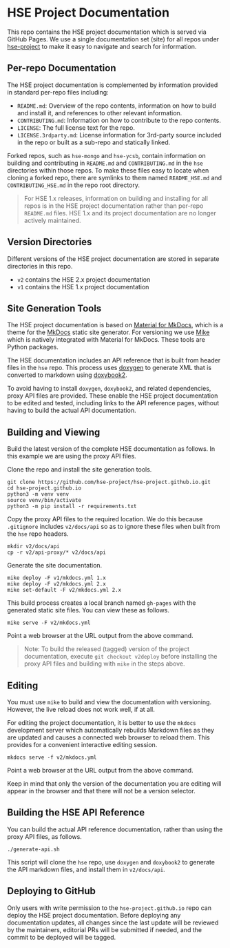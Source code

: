 # HSE Project Documentation

This repo contains the HSE project documentation which is served
via GitHub Pages.  We use a single documentation set (site) for all
repos under [hse-project](https://github.com/hse-project) to make it easy
to navigate and search for information.


## Per-repo Documentation

The HSE project documentation is complemented by information provided in
standard per-repo files including:

* `README.md`: Overview of the repo contents, information on how to
build and install it, and references to other relevant information.
* `CONTRIBUTING.md`: Information on how to contribute to the repo contents.
* `LICENSE`: The full license text for the repo.
* `LICENSE.3rdparty.md`: License information for 3rd-party source
included in the repo or built as a sub-repo and statically linked.

Forked repos, such as `hse-mongo` and `hse-ycsb`, contain information on
building and contributing in `README.md` and `CONTRIBUTING.md` in the
`hse` directories within those repos.  To make these files easy to locate
when cloning a forked repo, there are symlinks to them named `README_HSE.md`
and `CONTRIBUTING_HSE.md` in the repo root directory.

> For HSE 1.x releases, information on building and installing for all
> repos is in the HSE project documentation rather than per-repo
> `README.md` files.
> HSE 1.x and its project documentation are no longer actively maintained.


## Version Directories

Different versions of the HSE project documentation are stored in separate
directories in this repo.

* `v2` contains the HSE 2.x project documentation
* `v1` contains the HSE 1.x project documentation


## Site Generation Tools

The HSE project documentation is based on
[Material for MkDocs](https://squidfunk.github.io/mkdocs-material/),
which is a theme for the [MkDocs](https://www.mkdocs.org/)
static site generator.
For versioning we use [Mike](https://github.com/jimporter/mike) which
is natively integrated with Material for MkDocs.
These tools are Python packages.

The HSE documentation includes an API reference that is built from
header files in the `hse` repo.  This process uses
[doxygen](https://www.doxygen.nl/index.html) to generate XML that is converted
to markdown using [doxybook2](https://github.com/matusnovak/doxybook2).

To avoid having to install `doxygen`, `doxybook2`, and related dependencies,
proxy API files are provided.  These enable the HSE project documentation
to be edited and tested, including links to the API reference pages, without
having to build the actual API documentation.


## Building and Viewing

Build the latest version of the complete HSE documentation as follows.
In this example we are using the proxy API files.

Clone the repo and install the site generation tools.

```shell
git clone https://github.com/hse-project/hse-project.github.io.git
cd hse-project.github.io
python3 -m venv venv
source venv/bin/activate
python3 -m pip install -r requirements.txt
```

Copy the proxy API files to the required location.
We do this because `.gitignore` includes `v2/docs/api` so as to ignore
these files when built from the `hse` repo headers.

```shell
mkdir v2/docs/api
cp -r v2/api-proxy/* v2/docs/api
```

Generate the site documentation.

```shell
mike deploy -F v1/mkdocs.yml 1.x
mike deploy -F v2/mkdocs.yml 2.x
mike set-default -F v2/mkdocs.yml 2.x
```

This build process creates a local branch named `gh-pages` with the
generated static site files.  You can view these as follows.

```shell
mike serve -F v2/mkdocs.yml
```

Point a web browser at the URL output from the above command.

> Note: To build the released (tagged) version of the project documentation,
> execute `git checkout v2deploy` before installing the proxy API files
> and building with `mike` in the steps above.


## Editing

You must use `mike` to build and view the documentation with versioning.
However, the live reload does not work well, if at all.

For editing the project documentation, it is better to use the `mkdocs`
development server which automatically rebuilds Markdown files as they are
updated and causes a connected web browser to reload them.
This provides for a convenient interactive editing session.

```shell
mkdocs serve -f v2/mkdocs.yml
```

Point a web browser at the URL output from the above command.

Keep in mind that only the version of the documentation you are editing
will appear in the browser and that there will not be a version selector.


## Building the HSE API Reference

You can build the actual API reference documentation, rather than using the
proxy API files, as follows.

```shell
./generate-api.sh
```

This script will clone the `hse` repo, use `doxygen` and `doxybook2` to
generate the API markdown files, and install them in `v2/docs/api`.


## Deploying to GitHub

Only users with write permission to the `hse-project.github.io` repo
can deploy the HSE project documentation.
Before deploying any documentation updates,
all changes since the last update will be reviewed by the maintainers,
editorial PRs will
be submitted if needed, and the commit to be deployed will be tagged.
